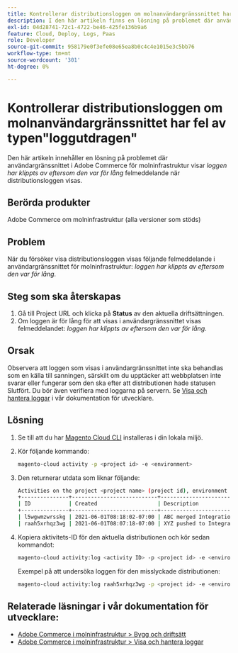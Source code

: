 ```yaml
---
title: Kontrollerar distributionsloggen om molnanvändargränssnittet har fel av typen"loggutdragen"
description: I den här artikeln finns en lösning på problemet där användargränssnittet i Adobe Commerce för molninfrastruktur visar *-loggen som klippts ut eftersom den var för lång* felmeddelande när distributionsloggen skulle visas.
exl-id: 04d28741-72c1-4722-be46-425fe136b9a6
feature: Cloud, Deploy, Logs, Paas
role: Developer
source-git-commit: 958179e0f3efe08e65ea8b0c4c4e1015e3c5bb76
workflow-type: tm+mt
source-wordcount: '301'
ht-degree: 0%

---
```


# Kontrollerar distributionsloggen om molnanvändargränssnittet har fel av typen&quot;loggutdragen&quot;

Den här artikeln innehåller en lösning på problemet där användargränssnittet i Adobe Commerce för molninfrastruktur visar *loggen har klippts av eftersom den var för lång* felmeddelande när distributionsloggen visas.

## Berörda produkter

Adobe Commerce om molninfrastruktur (alla versioner som stöds)

## Problem

När du försöker visa distributionsloggen visas följande felmeddelande i användargränssnittet för molninfrastruktur: *loggen har klippts av eftersom den var för lång*.

## Steg som ska återskapas

1. Gå till Project URL och klicka på **Status** av den aktuella driftsättningen.
1. Om loggen är för lång för att visas i användargränssnittet visas felmeddelandet: *loggen har klippts av eftersom den var för lång*.

## Orsak

Observera att loggen som visas i användargränssnittet inte ska behandlas som en källa till sanningen, särskilt om du upptäcker att webbplatsen inte svarar eller fungerar som den ska efter att distributionen hade statusen Slutfört. Du bör även verifiera med loggarna på servern. Se [Visa och hantera loggar](https://experienceleague.adobe.com/docs/commerce-cloud-service/user-guide/develop/test/log-locations.html) i vår dokumentation för utvecklare.

## Lösning

1. Se till att du har [Magento Cloud CLI](https://experienceleague.adobe.com/docs/commerce-cloud-service/user-guide/dev-tools/cloud-cli.html) installeras i din lokala miljö.
1. Kör följande kommando:

   ```bash
   magento-cloud activity -p <project id> -e <environment>
   ```

1. Den returnerar utdata som liknar följande:

   ```bash
   Activities on the project <project name> (project id), environment <environment>:
   +---------------+---------------------------+-------------------------------------+----------+----------+---------+
   | ID            | Created                   | Description                         | Progress | State    | Result  |
   +---------------+---------------------------+-------------------------------------+----------+----------+---------+
   | l5wgwmzwrsskg | 2021-06-01T08:18:02-07:00 | ABC merged Integration into Staging | 100%     | complete | success |
   | raah5xrhqz3wg | 2021-06-01T08:07:18-07:00 | XYZ pushed to Integration           | 100%     | complete | failure |
   ```

1. Kopiera aktivitets-ID för den aktuella distributionen och kör sedan kommandot:

   ```bash
   magento-cloud activity:log <activity ID> -p <project id> -e <environment>
   ```

   Exempel på att undersöka loggen för den misslyckade distributionen:

   ```bash
   magento-cloud activity:log raah5xrhqz3wg -p <project id> -e <environment>
   ```

## Relaterade läsningar i vår dokumentation för utvecklare:

* [Adobe Commerce i molninfrastruktur > Bygg och driftsätt](https://experienceleague.adobe.com/docs/commerce-cloud-service/user-guide/configure/env/configure-env-yaml.html)
* [Adobe Commerce i molninfrastruktur > Visa och hantera loggar](https://experienceleague.adobe.com/docs/commerce-cloud-service/user-guide/develop/test/log-locations.html)
